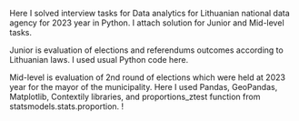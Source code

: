 Here I solved interview tasks for Data analytics for Lithuanian national data agency for 2023 year in Python.
I attach solution for Junior and Mid-level tasks.

Junior is evaluation of elections and referendums outcomes according to Lithuanian laws. I used usual Python code here.

Mid-level is evaluation of 2nd round of elections which were held at 2023 year for the mayor of the municipality. 
Here I used Pandas, GeoPandas, Matplotlib, Contextily libraries, and proportions_ztest function from statsmodels.stats.proportion.
!
